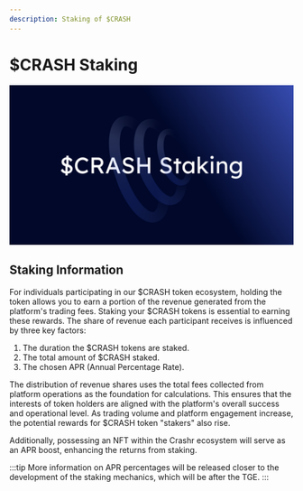 ```yaml
---
description: Staking of $CRASH
---
```


# $CRASH Staking

![Staking](/img/Staking.png)

## Staking Information

For individuals participating in our $CRASH token ecosystem, holding the token allows you to earn a portion of the revenue generated from the platform's trading fees. Staking your $CRASH tokens is essential to earning these rewards. The share of revenue each participant receives is influenced by three key factors:

1. The duration the $CRASH tokens are staked.
2. The total amount of $CRASH staked.
3. The chosen APR (Annual Percentage Rate).

The distribution of revenue shares uses the total fees collected from platform operations as the foundation for calculations. This ensures that the interests of token holders are aligned with the platform's overall success and operational level. As trading volume and platform engagement increase, the potential rewards for $CRASH token "stakers" also rise.

Additionally, possessing an NFT within the Crashr ecosystem will serve as an APR boost, enhancing the returns from staking.

:::tip
More information on APR percentages will be released closer to the development of the staking mechanics, which will be after the TGE.
:::
